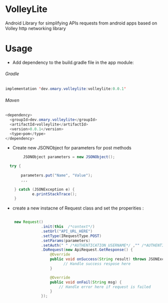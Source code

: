 # VolleyLite
Android Library for simplifying APIs requests from android apps based on Volley http networking library

# Usage

-  Add dependency to the build.gradle file in the app module:

###### Gradle 

```java
implementation 'dev.omary.volleylite:volleylite:0.0.1'
```

###### Maven 

```java
<dependency>
  <groupId>dev.omary.volleylite</groupId>
  <artifactId>volleylite</artifactId>
  <version>0.0.1</version>
  <type>pom</type>
</dependency>
```


- Create new JSONObject for parameters for post methods
```java
        JSONObject parameters = new JSONObject();

  try {
  
       parameters.put("Name", "Value");
       ,,,
       
    } catch (JSONException e) {
            e.printStackTrace();
    }
```

- create a new instacne of Request class and set the properities :

```java
          
    new Request()
                .init(this  /*context*/)
                .setUrl("API_URL_HERE")
                .setType(IRequestType.POST)
                .setParams(parameters)
                .setAuth(" " /*AUTHENTICATION_USERNAME*/ ,"" /*AUTHENTICATION_PASSWORD*/)
                .DoRequest(new ApiRequest.GetResponse() {
                    @Override
                    public void onSuccess(String result) throws JSONException {
                          // Handle success respose here
                    }

                    @Override
                    public void onFail(String msg) {
                        // Handle error here if request is failed
                    }
                });
                
 ```

